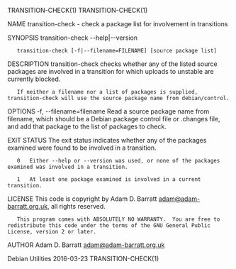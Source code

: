 TRANSITION-CHECK(1)                                                                                                                                                                   TRANSITION-CHECK(1)

NAME
       transition-check - check a package list for involvement in transitions

SYNOPSIS
       transition-check --help|--version

       transition-check [-f|--filename=FILENAME] [source package list]

DESCRIPTION
       transition-check checks whether any of the listed source packages are involved in a transition for which uploads to unstable are currently blocked.

       If neither a filename nor a list of packages is supplied, transition-check will use the source package name from debian/control.

OPTIONS
       -f, --filename=filename
           Read a source package name from filename, which should be a Debian package control file or .changes file, and add that package to the list of packages to check.

EXIT STATUS
       The exit status indicates whether any of the packages examined were found to be involved in a transition.

       0   Either --help or --version was used, or none of the packages examined was involved in a transition.

       1   At least one package examined is involved in a current transition.

LICENSE
       This code is copyright by Adam D. Barratt <adam@adam-barratt.org.uk>, all rights reserved.

       This program comes with ABSOLUTELY NO WARRANTY.  You are free to redistribute this code under the terms of the GNU General Public License, version 2 or later.

AUTHOR
       Adam D. Barratt <adam@adam-barratt.org.uk>

Debian Utilities                                                                                2016-03-23                                                                            TRANSITION-CHECK(1)
